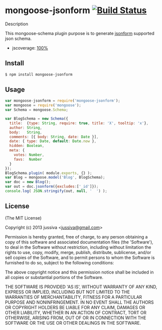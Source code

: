 mongoose-jsonform [![Build Status](https://travis-ci.org/jupe/mongoose-jsonform.png?branch=master)](https://travis-ci.org/jupe/mongoose-jsonform)
=======

Description

This mongoose-schema plugin purpose is to generate [jsonform](https://github.com/joshfire/jsonform) supported json schema. 
* jscoverage: [100%](http://jussiva.github.com/coverage/mongoose-jsonform.html)


## Install

```bash
$ npm install mongoose-jsonform
```

## Usage

```js
var mongoose-jsonform = require('mongoose-jsonform');
var mongoose = require('mongoose');
var Schema = mongoose.Schema;

var BlogSchema = new Schema({
  title:  {type: String, require: true, title: 'X', tooltip: 'x'},
  author: String,
  body:   String,
  comments: [{ body: String, date: Date }],
  date: { type: Date, default: Date.now },
  hidden: Boolean,
  meta: {
    votes: Number,
    favs:  Number
  }
});
BlogSchema.plugin( module.exports, {} );
var Blog = mongoose.model('Blog', BlogSchema);
var doc = new Blog();
var out = doc.jsonform({excludes:['_id']});
console.log( JSON.stringify(out, null, '  ') );
```

## License 

(The MIT License)

Copyright (c) 2013 jussiva &lt;jussiva@gmail.com&gt;

Permission is hereby granted, free of charge, to any person obtaining
a copy of this software and associated documentation files (the
'Software'), to deal in the Software without restriction, including
without limitation the rights to use, copy, modify, merge, publish,
distribute, sublicense, and/or sell copies of the Software, and to
permit persons to whom the Software is furnished to do so, subject to
the following conditions:

The above copyright notice and this permission notice shall be
included in all copies or substantial portions of the Software.

THE SOFTWARE IS PROVIDED 'AS IS', WITHOUT WARRANTY OF ANY KIND,
EXPRESS OR IMPLIED, INCLUDING BUT NOT LIMITED TO THE WARRANTIES OF
MERCHANTABILITY, FITNESS FOR A PARTICULAR PURPOSE AND NONINFRINGEMENT.
IN NO EVENT SHALL THE AUTHORS OR COPYRIGHT HOLDERS BE LIABLE FOR ANY
CLAIM, DAMAGES OR OTHER LIABILITY, WHETHER IN AN ACTION OF CONTRACT,
TORT OR OTHERWISE, ARISING FROM, OUT OF OR IN CONNECTION WITH THE
SOFTWARE OR THE USE OR OTHER DEALINGS IN THE SOFTWARE.
